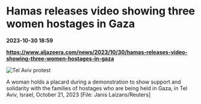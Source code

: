 # Hamas releases video showing three women hostages in Gaza

**2023-10-30 18:59**

**https://www.aljazeera.com/news/2023/10/30/hamas-releases-video-showing-three-women-hostages-in-gaza**

![Tel Aviv protest](https://www.aljazeera.com/wp-content/uploads/2023/10/2023-10-21T175542Z_942711131_RC22X3ACY9PL_RTRMADP_3_ISRAEL-PALESTINIANS-HOSTAGES-PROTEST-1697925889.jpg?resize=770%2C513&quality=80)

A woman holds a placard during a demonstration to show support and solidarity with the families of hostages who are being held in Gaza, in Tel Aviv, Israel, October 21, 2023 \[File: Janis Laizans/Reuters\]